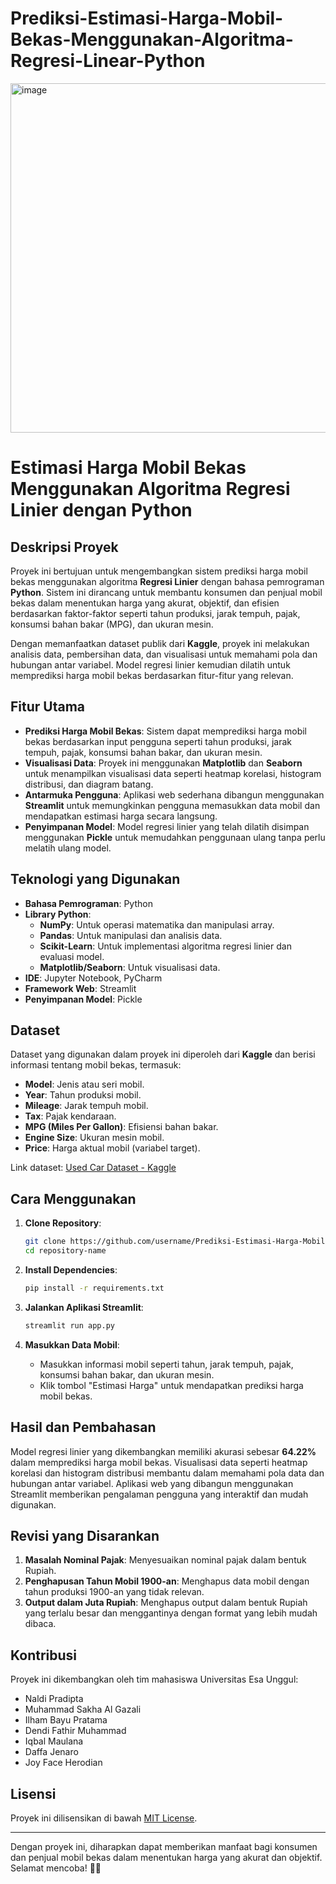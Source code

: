 # Prediksi-Estimasi-Harga-Mobil-Bekas-Menggunakan-Algoritma-Regresi-Linear-Python

<img width="559" alt="image" src="https://github.com/user-attachments/assets/979145bc-3e12-4ef3-b599-a4c52441bfe1" />


# Estimasi Harga Mobil Bekas Menggunakan Algoritma Regresi Linier dengan Python

## Deskripsi Proyek

Proyek ini bertujuan untuk mengembangkan sistem prediksi harga mobil bekas menggunakan algoritma **Regresi Linier** dengan bahasa pemrograman **Python**. Sistem ini dirancang untuk membantu konsumen dan penjual mobil bekas dalam menentukan harga yang akurat, objektif, dan efisien berdasarkan faktor-faktor seperti tahun produksi, jarak tempuh, pajak, konsumsi bahan bakar (MPG), dan ukuran mesin.

Dengan memanfaatkan dataset publik dari **Kaggle**, proyek ini melakukan analisis data, pembersihan data, dan visualisasi untuk memahami pola dan hubungan antar variabel. Model regresi linier kemudian dilatih untuk memprediksi harga mobil bekas berdasarkan fitur-fitur yang relevan.

## Fitur Utama

- **Prediksi Harga Mobil Bekas**: Sistem dapat memprediksi harga mobil bekas berdasarkan input pengguna seperti tahun produksi, jarak tempuh, pajak, konsumsi bahan bakar, dan ukuran mesin.
- **Visualisasi Data**: Proyek ini menggunakan **Matplotlib** dan **Seaborn** untuk menampilkan visualisasi data seperti heatmap korelasi, histogram distribusi, dan diagram batang.
- **Antarmuka Pengguna**: Aplikasi web sederhana dibangun menggunakan **Streamlit** untuk memungkinkan pengguna memasukkan data mobil dan mendapatkan estimasi harga secara langsung.
- **Penyimpanan Model**: Model regresi linier yang telah dilatih disimpan menggunakan **Pickle** untuk memudahkan penggunaan ulang tanpa perlu melatih ulang model.

## Teknologi yang Digunakan

- **Bahasa Pemrograman**: Python
- **Library Python**:
  - **NumPy**: Untuk operasi matematika dan manipulasi array.
  - **Pandas**: Untuk manipulasi dan analisis data.
  - **Scikit-Learn**: Untuk implementasi algoritma regresi linier dan evaluasi model.
  - **Matplotlib/Seaborn**: Untuk visualisasi data.
- **IDE**: Jupyter Notebook, PyCharm
- **Framework Web**: Streamlit
- **Penyimpanan Model**: Pickle

## Dataset

Dataset yang digunakan dalam proyek ini diperoleh dari **Kaggle** dan berisi informasi tentang mobil bekas, termasuk:
- **Model**: Jenis atau seri mobil.
- **Year**: Tahun produksi mobil.
- **Mileage**: Jarak tempuh mobil.
- **Tax**: Pajak kendaraan.
- **MPG (Miles Per Gallon)**: Efisiensi bahan bakar.
- **Engine Size**: Ukuran mesin mobil.
- **Price**: Harga aktual mobil (variabel target).

Link dataset: [Used Car Dataset - Kaggle](https://www.kaggle.com/datasets/adityadesai13/used-car-dataset-ford-and-mercedes)

## Cara Menggunakan

1. **Clone Repository**:
   ```bash
   git clone https://github.com/username/Prediksi-Estimasi-Harga-Mobil-Bekas-Menggunakan-Algoritma-Regresi-Linear-Python.git
   cd repository-name
   ```

2. **Install Dependencies**:
   ```bash
   pip install -r requirements.txt
   ```

3. **Jalankan Aplikasi Streamlit**:
   ```bash
   streamlit run app.py
   ```

4. **Masukkan Data Mobil**:
   - Masukkan informasi mobil seperti tahun, jarak tempuh, pajak, konsumsi bahan bakar, dan ukuran mesin.
   - Klik tombol "Estimasi Harga" untuk mendapatkan prediksi harga mobil bekas.

## Hasil dan Pembahasan

Model regresi linier yang dikembangkan memiliki akurasi sebesar **64.22%** dalam memprediksi harga mobil bekas. Visualisasi data seperti heatmap korelasi dan histogram distribusi membantu dalam memahami pola data dan hubungan antar variabel. Aplikasi web yang dibangun menggunakan Streamlit memberikan pengalaman pengguna yang interaktif dan mudah digunakan.

## Revisi yang Disarankan

1. **Masalah Nominal Pajak**: Menyesuaikan nominal pajak dalam bentuk Rupiah.
2. **Penghapusan Tahun Mobil 1900-an**: Menghapus data mobil dengan tahun produksi 1900-an yang tidak relevan.
3. **Output dalam Juta Rupiah**: Menghapus output dalam bentuk Rupiah yang terlalu besar dan menggantinya dengan format yang lebih mudah dibaca.

## Kontribusi

Proyek ini dikembangkan oleh tim mahasiswa Universitas Esa Unggul:
- Naldi Pradipta
- Muhammad Sakha Al Gazali
- Ilham Bayu Pratama
- Dendi Fathir Muhammad
- Iqbal Maulana
- Daffa Jenaro
- Joy Face Herodian

## Lisensi

Proyek ini dilisensikan di bawah [MIT License](LICENSE).

---

Dengan proyek ini, diharapkan dapat memberikan manfaat bagi konsumen dan penjual mobil bekas dalam menentukan harga yang akurat dan objektif. Selamat mencoba! 🚗💨
